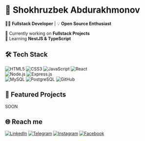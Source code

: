  # 🚀 **Shokhruzbek Abdurakhmonov**  

👨‍💻 **Fullstack Developer** | 💡 **Open Source Enthusiast**  

🔭 Currently working on **Fullstack Projects**  
🌱 Learning **NestJS & TypeScript**  

## 🛠 Tech Stack  

![HTML5](https://img.shields.io/badge/HTML5-%23E34F26.svg?style=for-the-badge&logo=html5&logoColor=white)
![CSS3](https://img.shields.io/badge/CSS3-%231572B6.svg?style=for-the-badge&logo=css3&logoColor=white)
![JavaScript](https://img.shields.io/badge/JavaScript-%23F7DF1E.svg?style=for-the-badge&logo=javascript&logoColor=black)
![React](https://img.shields.io/badge/React-%2361DAFB.svg?style=for-the-badge&logo=react&logoColor=white)    
![Node.js](https://img.shields.io/badge/Node.js-%2343853D.svg?style=for-the-badge&logo=node.js&logoColor=white) 
![Express.js](https://img.shields.io/badge/Express.js-%23000000.svg?style=for-the-badge&logo=express&logoColor=white)   
![MySQL](https://img.shields.io/badge/MySQL-%2300f.svg?style=for-the-badge&logo=mysql&logoColor=white)
![PostgreSQL](https://img.shields.io/badge/PostgreSQL-%23316192.svg?style=for-the-badge&logo=postgresql&logoColor=white)
![GitHub](https://img.shields.io/badge/GitHub-%23121011.svg?style=for-the-badge&logo=github&logoColor=white)

## 🚀 **Featured Projects**
SOON
## 🌐 Reach me
[![LinkedIn](https://img.shields.io/badge/LinkedIn-%230077B5?style=for-the-badge&logo=linkedin&logoColor=white)](https://www.linkedin.com/in/a.shokhruzbek)
[![Telegram](https://img.shields.io/badge/Telegram-%230088cc?style=for-the-badge&logo=telegram&logoColor=white)](https://t.me/ashokhruzbek)
[![Instagram](https://img.shields.io/badge/Instagram-%23E4405F?style=for-the-badge&logo=instagram&logoColor=white)](https://www.instagram.com/a.shokhruzbek)
[![Facebook](https://img.shields.io/badge/Facebook-%23407B93?style=for-the-badge&logo=facebook&logoColor=white)](https://www.facebook.com/a.shokhruzbek)
